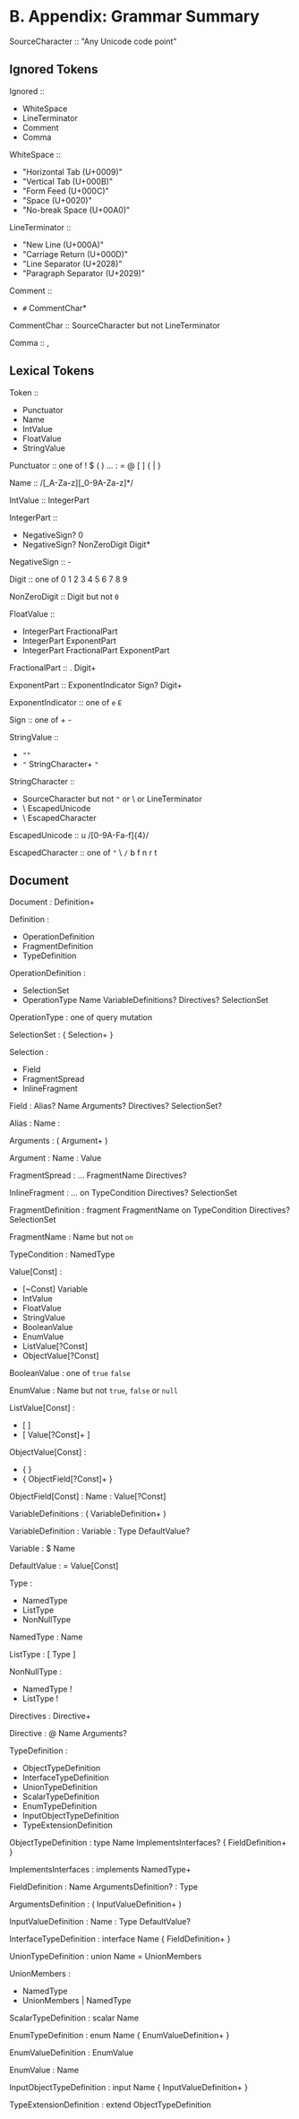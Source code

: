 # B. Appendix: Grammar Summary

SourceCharacter :: "Any Unicode code point"


## Ignored Tokens

Ignored ::
  - WhiteSpace
  - LineTerminator
  - Comment
  - Comma

WhiteSpace ::
  - "Horizontal Tab (U+0009)"
  - "Vertical Tab (U+000B)"
  - "Form Feed (U+000C)"
  - "Space (U+0020)"
  - "No-break Space (U+00A0)"

LineTerminator ::
  - "New Line (U+000A)"
  - "Carriage Return (U+000D)"
  - "Line Separator (U+2028)"
  - "Paragraph Separator (U+2029)"

Comment ::
  - `#` CommentChar*

CommentChar :: SourceCharacter but not LineTerminator

Comma :: ,


## Lexical Tokens

Token ::
  - Punctuator
  - Name
  - IntValue
  - FloatValue
  - StringValue

Punctuator :: one of ! $ ( ) ... : = @ [ ] { | }

Name :: /[_A-Za-z][_0-9A-Za-z]*/

IntValue :: IntegerPart

IntegerPart ::
  - NegativeSign? 0
  - NegativeSign? NonZeroDigit Digit*

NegativeSign :: -

Digit :: one of 0 1 2 3 4 5 6 7 8 9

NonZeroDigit :: Digit but not `0`

FloatValue ::
  - IntegerPart FractionalPart
  - IntegerPart ExponentPart
  - IntegerPart FractionalPart ExponentPart

FractionalPart :: . Digit+

ExponentPart :: ExponentIndicator Sign? Digit+

ExponentIndicator :: one of `e` `E`

Sign :: one of + -

StringValue ::
  - `""`
  - `"` StringCharacter+ `"`

StringCharacter ::
  - SourceCharacter but not `"` or \ or LineTerminator
  - \ EscapedUnicode
  - \ EscapedCharacter

EscapedUnicode :: u /[0-9A-Fa-f]{4}/

EscapedCharacter :: one of `"` \ `/` b f n r t


## Document

Document : Definition+

Definition :
  - OperationDefinition
  - FragmentDefinition
  - TypeDefinition

OperationDefinition :
  - SelectionSet
  - OperationType Name VariableDefinitions? Directives? SelectionSet

OperationType : one of query mutation

SelectionSet : { Selection+ }

Selection :
  - Field
  - FragmentSpread
  - InlineFragment

Field : Alias? Name Arguments? Directives? SelectionSet?

Alias : Name :

Arguments : ( Argument+ )

Argument : Name : Value

FragmentSpread : ... FragmentName Directives?

InlineFragment : ... on TypeCondition Directives? SelectionSet

FragmentDefinition : fragment FragmentName on TypeCondition Directives? SelectionSet

FragmentName : Name but not `on`

TypeCondition : NamedType

Value[Const] :
  - [~Const] Variable
  - IntValue
  - FloatValue
  - StringValue
  - BooleanValue
  - EnumValue
  - ListValue[?Const]
  - ObjectValue[?Const]

BooleanValue : one of `true` `false`

EnumValue : Name but not `true`, `false` or `null`

ListValue[Const] :
  - [ ]
  - [ Value[?Const]+ ]

ObjectValue[Const] :
  - { }
  - { ObjectField[?Const]+ }

ObjectField[Const] : Name : Value[?Const]

VariableDefinitions : ( VariableDefinition+ )

VariableDefinition : Variable : Type DefaultValue?

Variable : $ Name

DefaultValue : = Value[Const]

Type :
  - NamedType
  - ListType
  - NonNullType

NamedType : Name

ListType : [ Type ]

NonNullType :
  - NamedType !
  - ListType !

Directives : Directive+

Directive : @ Name Arguments?

TypeDefinition :
  - ObjectTypeDefinition
  - InterfaceTypeDefinition
  - UnionTypeDefinition
  - ScalarTypeDefinition
  - EnumTypeDefinition
  - InputObjectTypeDefinition
  - TypeExtensionDefinition

ObjectTypeDefinition : type Name ImplementsInterfaces? { FieldDefinition+ }

ImplementsInterfaces : implements NamedType+

FieldDefinition : Name ArgumentsDefinition? : Type

ArgumentsDefinition : ( InputValueDefinition+ )

InputValueDefinition : Name : Type DefaultValue?

InterfaceTypeDefinition : interface Name { FieldDefinition+ }

UnionTypeDefinition : union Name = UnionMembers

UnionMembers :
  - NamedType
  - UnionMembers | NamedType

ScalarTypeDefinition : scalar Name

EnumTypeDefinition : enum Name { EnumValueDefinition+ }

EnumValueDefinition : EnumValue

EnumValue : Name

InputObjectTypeDefinition : input Name { InputValueDefinition+ }

TypeExtensionDefinition : extend ObjectTypeDefinition
